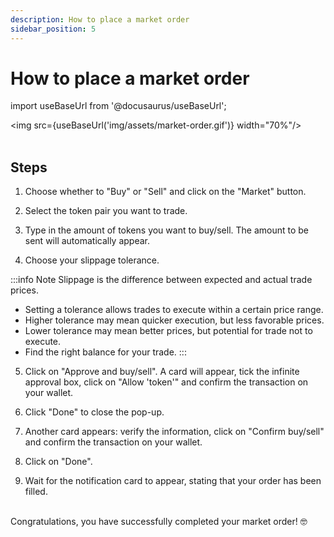 ```yaml
---
description: How to place a market order
sidebar_position: 5
---
```



# How to place a market order

import useBaseUrl from '@docusaurus/useBaseUrl';

<img src={useBaseUrl('img/assets/market-order.gif')} width="70%"/><br /><br />


## Steps

1. Choose whether to "Buy" or "Sell" and click on the "Market" button.

2. Select the token pair you want to trade.

3. Type in the amount of tokens you want to buy/sell. The amount to be sent will automatically appear.

4. Choose your slippage tolerance.

:::info Note
Slippage is the difference between expected and actual trade prices.
* Setting a tolerance allows trades to execute within a certain price range.
* Higher tolerance may mean quicker execution, but less favorable prices.
* Lower tolerance may mean better prices, but potential for trade not to execute.
* Find the right balance for your trade.
:::

5. Click on "Approve and buy/sell". A card will appear, tick the infinite approval box, click on "Allow 'token'" and confirm the transaction on your wallet.

6. Click "Done" to close the pop-up.

7. Another card appears: verify the information, click on "Confirm buy/sell" and confirm the transaction on your wallet.

8. Click on "Done".

9. Wait for the notification card to appear, stating that your order has been filled.

<br />
Congratulations, you have successfully completed your market order! 🤓
